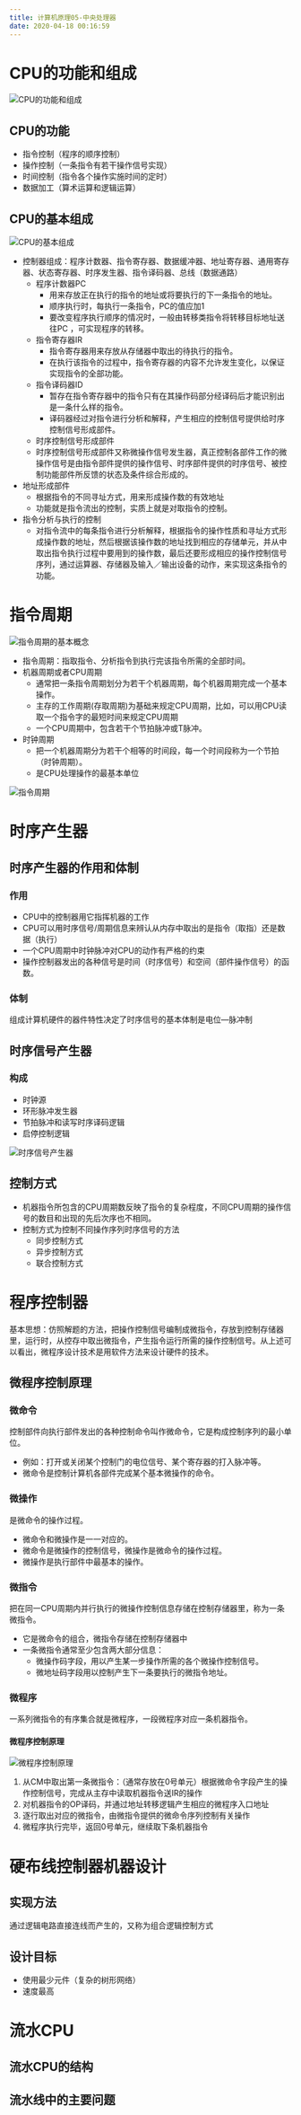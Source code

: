 ```yaml
---
title: 计算机原理05-中央处理器
date: 2020-04-18 00:16:59
---
```


# CPU的功能和组成

![CPU的功能和组成](./计算机原理05-中央处理器/CPU的功能和组成.png)

## CPU的功能

- 指令控制（程序的顺序控制）
- 操作控制（一条指令有若干操作信号实现）
- 时间控制（指令各个操作实施时间的定时）
- 数据加工（算术运算和逻辑运算）

## CPU的基本组成

![CPU的基本组成](./计算机原理05-中央处理器/CPU的基本组成.png)

- 控制器组成：程序计数器、指令寄存器、数据缓冲器、地址寄存器、通用寄存器、状态寄存器、时序发生器、指令译码器、总线（数据通路）
  - 程序计数器PC
    - 用来存放正在执行的指令的地址或将要执行的下一条指令的地址。
    - 顺序执行时，每执行一条指令，PC的值应加1
    - 要改变程序执行顺序的情况时，一般由转移类指令将转移目标地址送往PC ，可实现程序的转移。
  - 指令寄存器IR   
    - 指令寄存器用来存放从存储器中取出的待执行的指令。
    - 在执行该指令的过程中，指令寄存器的内容不允许发生变化，以保证实现指令的全部功能。
  - 指令译码器ID
    - 暂存在指令寄存器中的指令只有在其操作码部分经译码后才能识别出是一条什么样的指令。
    - 译码器经过对指令进行分析和解释，产生相应的控制信号提供给时序控制信号形成部件。
  - 时序控制信号形成部件   
  - 时序控制信号形成部件又称微操作信号发生器，真正控制各部件工作的微操作信号是由指令部件提供的操作信号、时序部件提供的时序信号、被控制功能部件所反馈的状态及条件综合形成的。
- 地址形成部件   
  - 根据指令的不同寻址方式，用来形成操作数的有效地址
  - 功能就是指令流出的控制，实质上就是对取指令的控制。
- 指令分析与执行的控制
  - 对指令流中的每条指令进行分析解释，根据指令的操作性质和寻址方式形成操作数的地址，然后根据该操作数的地址找到相应的存储单元，并从中取出指令执行过程中要用到的操作数，最后还要形成相应的操作控制信号序列，通过运算器、存储器及输入／输出设备的动作，来实现这条指令的功能。

# 指令周期

![指令周期的基本概念](./计算机原理05-中央处理器/指令周期的基本概念.png)

- 指令周期：指取指令、分析指令到执行完该指令所需的全部时间。
- 机器周期或者CPU周期
  - 通常把一条指令周期划分为若干个机器周期，每个机器周期完成一个基本操作。
  - 主存的工作周期(存取周期)为基础来规定CPU周期，比如，可以用CPU读取一个指令字的最短时间来规定CPU周期
  - 一个CPU周期中，包含若干个节拍脉冲或T脉冲。
- 时钟周期
  - 把一个机器周期分为若干个相等的时间段，每一个时间段称为一个节拍（时钟周期）。
  - 是CPU处理操作的最基本单位

![指令周期](./计算机原理05-中央处理器/指令周期.png)

# 时序产生器

## 时序产生器的作用和体制

### 作用

- CPU中的控制器用它指挥机器的工作
- CPU可以用时序信号/周期信息来辨认从内存中取出的是指令（取指）还是数据（执行）
- 一个CPU周期中时钟脉冲对CPU的动作有严格的约束
- 操作控制器发出的各种信号是时间（时序信号）和空间（部件操作信号）的函数。

### 体制

组成计算机硬件的器件特性决定了时序信号的基本体制是电位—脉冲制

## 时序信号产生器

### 构成

- 时钟源
- 环形脉冲发生器
- 节拍脉冲和读写时序译码逻辑
- 启停控制逻辑

![时序信号产生器](./计算机原理05-中央处理器/时序信号产生器.png)

## 控制方式

- 机器指令所包含的CPU周期数反映了指令的复杂程度，不同CPU周期的操作信号的数目和出现的先后次序也不相同。
- 控制方式为控制不同操作序列时序信号的方法
  - 同步控制方式
  - 异步控制方式
  - 联合控制方式

# 程序控制器

基本思想：仿照解题的方法，把操作控制信号编制成微指令，存放到控制存储器里，运行时，从控存中取出微指令，产生指令运行所需的操作控制信号。从上述可以看出，微程序设计技术是用软件方法来设计硬件的技术。

## 微程序控制原理

### 微命令

控制部件向执行部件发出的各种控制命令叫作微命令，它是构成控制序列的最小单位。

- 例如：打开或关闭某个控制门的电位信号、某个寄存器的打入脉冲等。
- 微命令是控制计算机各部件完成某个基本微操作的命令。

### 微操作

是微命令的操作过程。

- 微命令和微操作是一一对应的。
- 微命令是微操作的控制信号，微操作是微命令的操作过程。
- 微操作是执行部件中最基本的操作。

### 微指令

把在同一CPU周期内并行执行的微操作控制信息存储在控制存储器里，称为一条微指令。

- 它是微命令的组合，微指令存储在控制存储器中
- 一条微指令通常至少包含两大部分信息：
  - 微操作码字段，用以产生某一步操作所需的各个微操作控制信号。
  - 微地址码字段用以控制产生下一条要执行的微指令地址。
 
### 微程序

一系列微指令的有序集合就是微程序，一段微程序对应一条机器指令。

#### 微程序控制原理

![微程序控制原理](./计算机原理05-中央处理器/微程序控制原理.png)

1. 从CM中取出第一条微指令：（通常存放在0号单元）根据微命令字段产生的操作控制信号，完成从主存中读取机器指令送IR的操作
2. 对机器指令的OP译码，并通过地址转移逻辑产生相应的微程序入口地址
3. 逐行取出对应的微指令，由微指令提供的微命令序列控制有关操作
4. 微程序执行完毕，返回0号单元，继续取下条机器指令

# 硬布线控制器机器设计

## 实现方法

通过逻辑电路直接连线而产生的，又称为组合逻辑控制方式

## 设计目标

- 使用最少元件（复杂的树形网络）
- 速度最高

# 流水CPU

## 流水CPU的结构

## 流水线中的主要问题